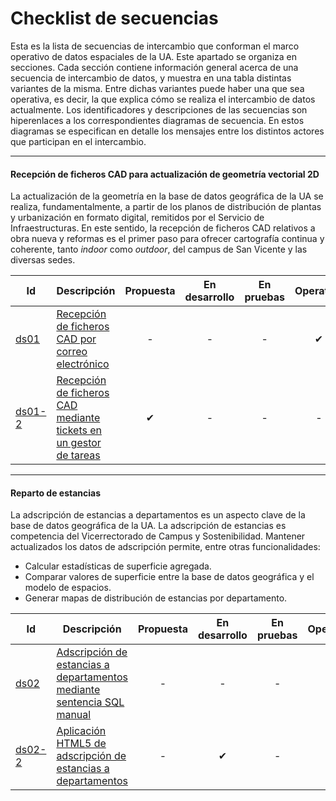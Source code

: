 # Checklist de secuencias
  
Esta es la lista de secuencias de intercambio que conforman el marco operativo de datos espaciales de la UA. Este apartado se organiza en secciones. Cada sección contiene información general acerca de una secuencia de intercambio de datos, y muestra en una tabla distintas variantes de la misma. Entre dichas variantes puede haber una que sea operativa, es decir, la que explica cómo se realiza el intercambio de datos actualmente. Los identificadores y descripciones de las secuencias son hiperenlaces a los correspondientes diagramas de secuencia. En estos diagramas se especifican en detalle los mensajes entre los distintos actores que participan en el intercambio.  

---
#### Recepción de ficheros CAD para actualización de geometría vectorial 2D
La actualización de la geometría en la base de datos geográfica de la UA se realiza, fundamentalmente, a partir de los planos de distribución de plantas y urbanización en formato digital, remitidos por el Servicio de Infraestructuras. En este sentido, la recepción de ficheros CAD relativos a obra nueva y reformas es el primer paso para ofrecer cartografía continua y coherente, tanto *indoor* como *outdoor*, del campus de San Vicente y las diversas sedes.

| Id | Descripción | Propuesta | En desarrollo | En pruebas | Operativo | En desuso |
| -- | -- | :--: | :--: | :--: | :--: | :--: |
| [ds01](ds01.md) | [Recepción de ficheros CAD por correo electrónico](ds01.md) | - | - | - | ✔ | - |
| [ds01-2](ds01-2.md) | [Recepción de ficheros CAD mediante tickets en un gestor de tareas](ds01-2.md) | ✔ | - | - | - | - |

---
#### Reparto de estancias
La adscripción de estancias a departamentos es un aspecto clave de la base de datos geográfica de la UA. La adscripción de estancias es competencia del Vicerrectorado de Campus y Sostenibilidad. Mantener actualizados los datos de adscripción permite, entre otras funcionalidades:  

-  Calcular estadísticas de superficie agregada.
-  Comparar valores de superficie entre la base de datos geográfica y el modelo de espacios.
-  Generar mapas de distribución de estancias por departamento.

| Id | Descripción | Propuesta | En desarrollo | En pruebas | Operativo | En desuso |
| -- | -- | :--: | :--: | :--: | :--: | :--: |
| [ds02](ds02.md) | [Adscripción de estancias a departamentos mediante sentencia SQL manual](ds02.md) | - | - | - | ✔ | - |
| [ds02-2](ds02-2.md) | [Aplicación HTML5 de adscripción de estancias a departamentos](ds02-2.md) | - | ✔ | - | - | - |